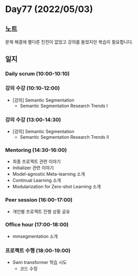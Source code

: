 # Day77 (2022/05/03)

## 노트

문제 해결에 별다른 진전이 없었고 강의를 들었지만 복습이 필요합니다.

## 일지

### Daily scrum (10:00-10:10)

### 강의 수강 (10:10-12:00)

  * [강의] Semantic Segmentation
    * Semantic Segmentation Research Trends I

### 강의 수강 (13:00-14:30)

  * [강의] Semantic Segmentation
    * Semantic Segmentation Research Trends II

### Mentoring (14:30-16:00)

  * 최종 프로젝트 관련 이야기
  * Initializer 관련 이야기
  * Model-agnostic Meta-learning 소개
  * Continual Learning 소개
  * Modularization for Zero-shot Learning 소개

### Peer session (16:00-17:00)

  * 개인별 프로젝트 진행 상황 공유

### Office hour (17:00-18:00)

  * mmsegmentation 소개

### 프로젝트 수행 (18:00-19:00)

  * Swin transformer 학습 시도
    * 코드 수정

